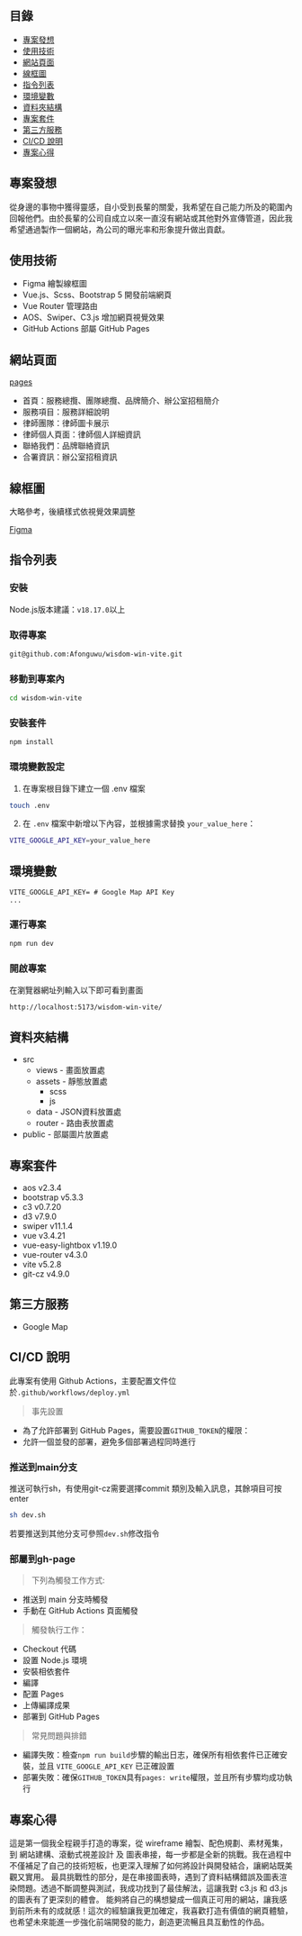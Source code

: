 ## 目錄
- [專案發想](#專案發想)
- [使用技術](#使用技術)
- [網站頁面](#網站頁面)
- [線框圖](#線框圖)
- [指令列表](#指令列表)
- [環境變數](#環境變數)
- [資料夾結構](#資料夾結構)
- [專案套件](#專案套件)
- [第三方服務](#第三方服務)
- [CI/CD 說明](#CICD-說明)
- [專案心得](#專案心得)

## 專案發想

從身邊的事物中獲得靈感，自小受到長輩的關愛，我希望在自己能力所及的範圍內回報他們。由於長輩的公司自成立以來一直沒有網站或其他對外宣傳管道，因此我希望通過製作一個網站，為公司的曝光率和形象提升做出貢獻。

## 使用技術
- Figma 繪製線框圖
- Vue.js、Scss、Bootstrap 5 開發前端網頁
- Vue Router 管理路由
- AOS、Swiper、C3.js 增加網頁視覺效果
- GitHub Actions 部屬 GitHub Pages

## 網站頁面
[pages](https://afonguwu.github.io/wisdom-win-vite/#/)
- 首頁：服務總攬、團隊總攬、品牌簡介、辦公室招租簡介
- 服務項目：服務詳細說明
- 律師團隊：律師圖卡展示
- 律師個人頁面：律師個人詳細資訊
- 聯絡我們：品牌聯絡資訊
- 合署資訊：辦公室招租資訊

## 線框圖

大略參考，後續樣式依視覺效果調整

[Figma](https://www.figma.com/design/jNo9nM3la2jdmfpnADMliW/%E4%BA%8B%E5%8B%99%E6%89%80?node-id=0-1&t=8voMP1s6TcQhoMS2-1)

## 指令列表
### 安裝

Node.js版本建議：`v18.17.0`以上

### 取得專案

```bash
git@github.com:Afonguwu/wisdom-win-vite.git
```

### 移動到專案內

```bash
cd wisdom-win-vite
```

### 安裝套件

```bash
npm install
```

### 環境變數設定

1. 在專案根目錄下建立一個 .env 檔案

```bash
touch .env
```

2. 在 `.env` 檔案中新增以下內容，並根據需求替換 `your_value_here`：

```bash
VITE_GOOGLE_API_KEY=your_value_here
```

## 環境變數

```env
VITE_GOOGLE_API_KEY= # Google Map API Key
...
```

### 運行專案

```bash
npm run dev
```

### 開啟專案

在瀏覽器網址列輸入以下即可看到畫面

```bash
http://localhost:5173/wisdom-win-vite/
```

## 資料夾結構

- src
  - views - 畫面放置處
  - assets - 靜態放置處
    - scss
    - js
  - data - JSON資料放置處
  - router - 路由表放置處
- public - 部屬圖片放置處

## 專案套件

- aos v2.3.4
- bootstrap v5.3.3
- c3 v0.7.20
- d3 v7.9.0
- swiper v11.1.4
- vue v3.4.21
- vue-easy-lightbox v1.19.0
- vue-router v4.3.0
- vite v5.2.8
- git-cz v4.9.0

## 第三方服務

- Google Map

## CI/CD 說明

此專案有使用 Github Actions，主要配置文件位於`.github/workflows/deploy.yml`

> 事先設置

- 為了允許部署到 GitHub Pages，需要設置`GITHUB_TOKEN`的權限：
- 允許一個並發的部署，避免多個部署過程同時進行

### 推送到main分支

推送可執行sh，有使用git-cz需要選擇commit 類別及輸入訊息，其餘項目可按enter

```bash
sh dev.sh
```

若要推送到其他分支可參照`dev.sh`修改指令

### 部屬到gh-page

> 下列為觸發工作方式:

- 推送到 main 分支時觸發
- 手動在 GitHub Actions 頁面觸發

> 觸發執行工作：

- Checkout 代碼
- 設置 Node.js 環境
- 安裝相依套件
- 編譯
- 配置 Pages
- 上傳編譯成果
- 部署到 GitHub Pages

> 常見問題與排錯

- 編譯失敗：檢查`npm run build`步驟的輸出日志，確保所有相依套件已正確安裝，並且 `VITE_GOOGLE_API_KEY` 已正確設置
- 部署失敗：確保`GITHUB_TOKEN`具有`pages: write`權限，並且所有步驟均成功執行

## 專案心得
這是第一個我全程親手打造的專案，從 wireframe 繪製、配色規劃、素材蒐集，到 網站建構、滾動式視差設計 及 圖表串接，每一步都是全新的挑戰。我在過程中不僅補足了自己的技術短板，也更深入理解了如何將設計與開發結合，讓網站既美觀又實用。
最具挑戰性的部分，是在串接圖表時，遇到了資料結構錯誤及圖表渲染問題。透過不斷調整與測試，我成功找到了最佳解法，這讓我對 c3.js 和 d3.js 的圖表有了更深刻的體會。
能夠將自己的構想變成一個真正可用的網站，讓我感到前所未有的成就感！這次的經驗讓我更加確定，我喜歡打造有價值的網頁體驗，也希望未來能進一步強化前端開發的能力，創造更流暢且具互動性的作品。

